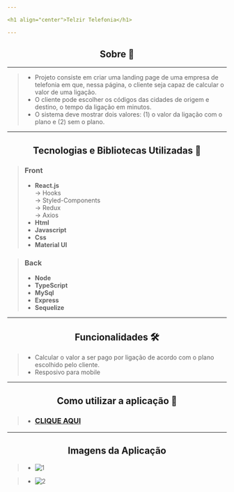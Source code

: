 ```yaml
---

<h1 align="center">Telzir Telefonia</h1>

---
```

<h2 align="center">Sobre 📖</h2>

---
> - Projeto consiste em criar uma landing page de uma empresa de telefonia em que, nessa página, o cliente seja capaz de calcular o valor de uma ligação.
> - O cliente pode escolher os códigos das cidades de origem e destino, o tempo da ligação em minutos.
> - O sistema deve mostrar dois valores: (1) o valor da ligação com o plano e (2) sem o plano. 
  
---
<h2 align="center">Tecnologias e Bibliotecas Utilizadas 📱</h2>

> <h3>Front </h3>
> 
> - <b>React.js</b> <br>
> -> Hooks<br>
> -> Styled-Components <br>
> -> Redux <br>
> -> Axios
> - <b>Html</b>
> - <b>Javascript</b>
> - <b>Css</b>
> - <b>Material UI</b>

> <h3>Back </h3>
>
> - <b>Node</b> <br>
> - <b>TypeScript</b> <br>
> - <b>MySql</b> <br>
> - <b>Express</b> <br>
> - <b>Sequelize</b> <br>
---
<h2 align="center">Funcionalidades 🛠️</h2>

> - Calcular o valor a ser pago por ligação de acordo com o plano escolhido pelo cliente.
> - Resposivo para mobile
---

<h2 align="center">Como utilizar a aplicação 🤔</h2>

<p>

> - ### <a href='https://telzir-app.up.railway.app/'>CLIQUE AQUI</a> 
 ---
<h2 align="center">Imagens da Aplicação</h2>

> - ![1](https://user-images.githubusercontent.com/86810734/163887656-8e707553-9f31-4f4c-88e5-41251fea913e.png)

> - ![2](https://user-images.githubusercontent.com/86810734/163887671-cbc058be-5dae-4e9f-b69d-973042a35070.png)

